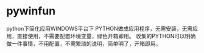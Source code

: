 # pywinfun
python下简化应用WINDOWS平台下
PYTHON做成应用程序，无需安装，无需应用，直接使用，不需要配置环境变量，绿色开箱即用。
收集的PYTHON可以明确做一件事情，不用配置，不需繁琐的说明，简单明了，开箱即用。
